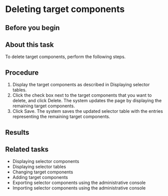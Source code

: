 <!-- image -->

# Deleting target components

## Before you begin

## About this task

To delete
target components, perform the following steps.

## Procedure

1. Display the target components as described in Displaying
selector tables.
2. Click the check box next to the target components that
you want to delete, and click Delete.
The system updates the page by displaying the remaining
target components.
3. Click Save.
The system saves the updated selector table with the
entries representing the remaining target components.

## Results

## Related tasks

- Displaying selector components
- Displaying selector tables
- Changing target components
- Adding target components
- Exporting selector components using the administrative console
- Importing selector components using the administrative console